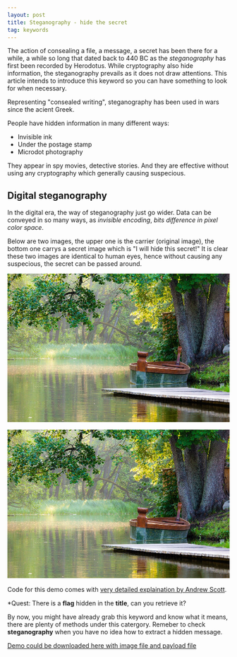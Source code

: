 ```yaml
---
layout: post
title: Steganography 󠁦󠁬󠁡󠁧󠁻󠁨󠀰- 󠁭󠀰󠁧󠁬󠁹󠁰󠁨hide 󠁟󠀱󠁳󠁟󠁡󠁷󠀳the 󠁳󠀰󠁭󠀳󠁽secret
tag: keywords
---
```


The action of consealing a file, a message, a secret has been there for a while, a while so long that dated back to 440 BC as the _steganography_ has first been recorded by Herodotus. While cryptography also hide information, the steganography prevails as it does not draw attentions. This article intends to introduce this keyword so you can have something to look for when necessary.

Representing "consealed writing", steganography has been used in wars since the acient Greek.

People have hidden information in many different ways:

- Invisible ink
- Under the postage stamp
- Microdot photography

They appear in spy movies, detective stories. And they are effective without using any cryptography which generally causing suspecious.

## Digital steganography

In the digital era, the way of steganography just go wider. Data can be conveyed in so many ways, as _invisible encoding_, _bits difference in pixel color space_.

Below are two images, the upper one is the carrier (original image), the bottom one carrys a secret image which is "I will hide this secret!" It is clear these two images are identical to human eyes, hence without causing any suspecious, the secret can be passed around.

![Original Carrier Image](/assets/img/2019-04-10-steganography-hide-the-secret/input.png)

![Stegged Carrier Image](/assets/img/2019-04-10-steganography-hide-the-secret/new.png)

Code for this demo comes with [very detailed explaination by Andrew Scott](https://hackernoon.com/simple-image-steganography-in-python-18c7b534854f).

\*Quest: There is a **flag** hidden in the **title**, can you retrieve it?

By now, you might have already grab this keyword and know what it means, there are plenty of methods under this catergory. Remeber to check **steganography** when you have no idea how to extract a hidden message.

[Demo could be downloaded here with image file and payload file](/assets/download/2019-04-10-steganography-hide-the-secret/steg.tar)
